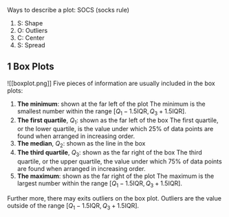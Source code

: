 Ways to describe a plot: SOCS (socks rule)
1. S: Shape
2. O: Outliers
3. C: Center
4. S: Spread
## 1 Box Plots
![[boxplot.png]]
Five pieces of information are usually included in the box plots:
1. **The minimum**: shown at the far left of the plot
	The minimum is the smallest number within the range $[Q_1 - 1.5\text{IQR}, Q_3 + 1.5\text{IQR}]$. 
2. **The first quartile**, $Q_1$: shown as the far left of the box
	The first quartile, or the lower quartile, is the value under which 25% of data points are found when arranged in increasing order.
3. **The median**, $Q_2$: shown as the line in the box
4. **The third quartile**, $Q_3$: shown as the far right of the box
	The third quartile, or the upper quartile, the value under which 75% of data points are found when arranged in increasing order.
5. **The maximum**: shown as the far right of the plot
	The maximum is the largest number within the range $[Q_1 - 1.5\text{IQR}, Q_3 + 1.5\text{IQR}]$. 

Further more, there may exits outliers on the box plot. Outliers are the value outside of the range $[Q_1 - 1.5\text{IQR}, Q_3 + 1.5\text{IQR}]$. 
